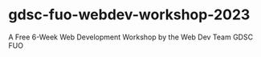 # gdsc-fuo-webdev-workshop-2023
A Free 6-Week Web Development Workshop by the Web Dev Team GDSC FUO
